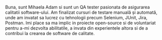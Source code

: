 Buna, sunt Mihaela Adam si sunt un QA tester pasionata de asigurarea calitatii software-ului. Am finalizat cursuri de testare manuală și automată, unde am invatat sa lucrez cu tehnologii precum Selenium, JUnit, Jira, Postman. Imi place sa ma implic in proiecte open-source si de voluntariat pentru a-mi dezvolta abilitatile, a invata din experientele altora si de a contribui la crearea de software de calitate.